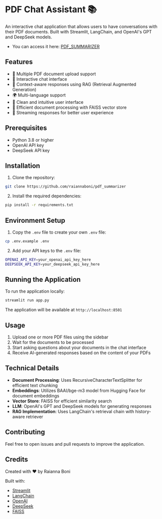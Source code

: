 # PDF Chat Assistant 📚

An interactive chat application that allows users to have conversations with their PDF documents. Built with Streamlit, LangChain, and OpenAI's GPT and DeepSeek models.
- You can access it here: [PDF_SUMMARIZER](https://huggingface.co/spaces/raiannaboni/pdf_summarizer)

## Features

- 📄 Multiple PDF document upload support
- 💬 Interactive chat interface
- 🤖 Context-aware responses using RAG (Retrieval Augmented Generation)
- 🌍 Multi-language support
- 🎨 Clean and intuitive user interface
- 💾 Efficient document processing with FAISS vector store
- 🔄 Streaming responses for better user experience

## Prerequisites

- Python 3.8 or higher
- OpenAI API key
- DeepSeek API key

## Installation

1. Clone the repository:
```bash
git clone https://github.com/raiannaboni/pdf_summarizer
```

2. Install the required dependencies:
```bash
pip install -r requirements.txt
```

## Environment Setup

1. Copy the `.env` file to create your own `.env` file:
```bash
cp .env.example .env
```

2. Add your API keys to the `.env` file:
```bash
OPENAI_API_KEY=your_openai_api_key_here
DEEPSEEK_API_KEY=your_deepseek_api_key_here
```

## Running the Application

To run the application locally:

```bash
streamlit run app.py
```

The application will be available at `http://localhost:8501`

## Usage

1. Upload one or more PDF files using the sidebar
2. Wait for the documents to be processed
3. Start asking questions about your documents in the chat interface
4. Receive AI-generated responses based on the content of your PDFs

## Technical Details

- **Document Processing**: Uses RecursiveCharacterTextSplitter for efficient text chunking
- **Embeddings**: Utilizes BAAI/bge-m3 model from Hugging Face for document embeddings
- **Vector Store**: FAISS for efficient similarity search
- **LLM**: OpenAI's GPT and DeepSeek models for generating responses
- **RAG Implementation**: Uses LangChain's retrieval chain with history-aware retriever

## Contributing

Feel free to open issues and pull requests to improve the application.

## Credits

Created with ❤️ by Raianna Boni

Built with:
- [Streamlit](https://streamlit.io/)
- [LangChain](https://python.langchain.com/)
- [OpenAI](https://openai.com/)
- [DeepSeek](https://platform.deepseek.com/)
- [FAISS](https://github.com/facebookresearch/faiss)
